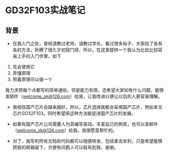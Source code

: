 # GD32F103实战笔记

## 背景

+ 在我入门之处，曾经请教过老师，请教过学长，看过很多帖子，大家给了各有各的方法，折腾了很久才初窥门径，所以，在这里提供一个我认为比较比较容易上手的入门步骤，如下

1.  先会使用它
2. 弄懂原理
3. 照着原理可以做一个

我力求把每个点都写的简单通俗，但是能力有限，还希望大家如有什么问题，能够发邮件（welcome_sk@126.com）给我，让我改进以便让以后的人更容易理解。

+ 我相信国产芯片会越来越好，所以，芯片选择我都会采用国产芯片，例如本文芯片GD32F103。同时希望用这种方法能促进国产芯片的发展。

+ 如果有国产芯片公司需要人为其编写驱动，丰富自己的例库，也可以发邮件（welcome_sk@126.com）给我，我很愿意帮忙的。

+ 对了，我写的所有文档和代码都可以随便转发，包括拿去牟利，只是希望能够把我的邮箱留下，方便有问题人可以联系到我，谢谢。
